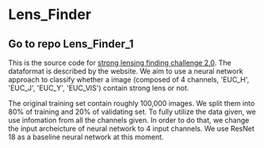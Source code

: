 # Lens_Finder
## Go to repo Lens_Finder_1



This is the source code for [strong lensing finding challenge 2.0](http://metcalf1.difa.unibo.it/blf-portal/gg_challenge.html). The dataformat is described by the website. We aim to use a neural network approach to classify whether a image (composed of 4 channels, 'EUC_H', 'EUC_J', 'EUC_Y', 'EUC_VIS') contain strong lens or not.

The original training set contain roughly 100,000 images. We split them into 80% of training and 20% of validating set. To fully utilize the data given, we use infomation from all the channels given. In order to do that, we change the input archeicture of neural network to 4 input channels. We use ResNet 18 as a baseline neural network at this moment.

